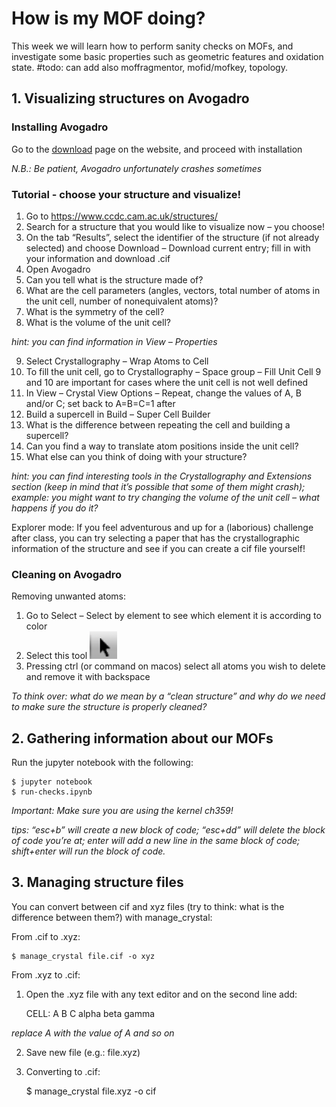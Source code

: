 # How is my MOF doing?

This week we will learn how to perform sanity checks on MOFs, and investigate some basic properties such as geometric features and oxidation state. #todo: can add also moffragmentor, mofid/mofkey, topology.

## 1. Visualizing structures on Avogadro

### Installing Avogadro

Go to the [download](https://avogadro.cc) page on the website, and proceed with installation

*N.B.: Be patient, Avogadro unfortunately crashes sometimes*

### Tutorial - choose your structure and visualize!

1. Go to https://www.ccdc.cam.ac.uk/structures/ 
2. Search for a structure that you would like to visualize now – you choose!
3. On the tab “Results”, select the identifier of the structure (if not already selected) and choose Download – Download current entry; fill in with your information and download .cif
4. Open Avogadro
5. Can you tell what is the structure made of? 
6. What are the cell parameters (angles, vectors, total number of atoms in the unit cell, number of nonequivalent atoms)?
7. What is the symmetry of the cell?
8. What is the volume of the unit cell?

*hint: you can find information in View – Properties* 

9. Select Crystallography – Wrap Atoms to Cell
10. To fill the unit cell, go to Crystallography – Space group – Fill Unit Cell
9 and 10 are important for cases where the unit cell is not well defined 
11. In View – Crystal View Options – Repeat, change the values of A, B and/or C; set back to A=B=C=1 after
12. Build a supercell in Build – Super Cell Builder
13. What is the difference between repeating the cell and building a supercell?
14. Can you find a way to translate atom positions inside the unit cell?
15. What else can you think of doing with your structure?

*hint: you can find interesting tools in the Crystallography and Extensions section (keep in mind that it’s possible that some of them might crash); example: you might want to try changing the volume of the unit cell – what happens if you do it?*

Explorer mode: If you feel adventurous and up for a (laborious) challenge after class, you can try selecting a paper that has the crystallographic information of the structure and see if you can create a cif file yourself!

### Cleaning on Avogadro

Removing unwanted atoms:

1. Go to Select – Select by element to see which element it is according to color
2. Select this tool ![](./images/select_tool.png)
3. Pressing ctrl (or command on macos) select all atoms you wish to delete and remove it with backspace

*To think over: what do we mean by a “clean structure” and why do we need to make sure the structure is properly cleaned?*

## 2. Gathering information about our MOFs

Run the jupyter notebook with the following:

    $ jupyter notebook
    $ run-checks.ipynb

*Important: Make sure you are using the kernel ch359!*

*tips: “esc+b” will create a new block of code; “esc+dd” will delete the block of code you’re at; enter will add a new line in the same block of code; shift+enter will run the block of code.*

## 3. Managing structure files

You can convert between cif and xyz files (try to think: what is the difference between them?) with manage_crystal:

From .cif to .xyz:

    $ manage_crystal file.cif -o xyz

From .xyz to .cif:

1. Open the .xyz file with any text editor and on the second line add:

	CELL: A B C alpha beta gamma

*replace A with the value of A and so on*

2. Save new file (e.g.: file.xyz)

3. Converting to .cif:

    $ manage_crystal file.xyz -o cif